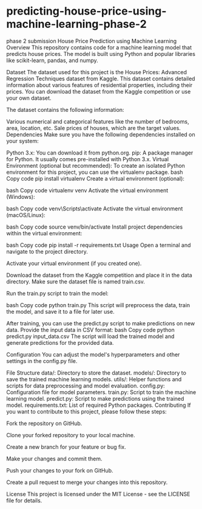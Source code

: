 # predicting-house-price-using-machine-learning-phase-2
phase 2 submission
House Price Prediction using Machine Learning
Overview
This repository contains code for a machine learning model that predicts house prices. The model is built using Python and popular libraries like scikit-learn, pandas, and numpy.

Dataset
The dataset used for this project is the House Prices: Advanced Regression Techniques dataset from Kaggle. This dataset contains detailed information about various features of residential properties, including their prices. You can download the dataset from the Kaggle competition or use your own dataset.

The dataset contains the following information:

Various numerical and categorical features like the number of bedrooms, area, location, etc.
Sale prices of houses, which are the target values.
Dependencies
Make sure you have the following dependencies installed on your system:

Python 3.x: You can download it from python.org.
pip: A package manager for Python. It usually comes pre-installed with Python 3.x.
Virtual Environment (optional but recommended): To create an isolated Python environment for this project, you can use the virtualenv package.
bash
Copy code
pip install virtualenv
Create a virtual environment (optional):

bash
Copy code
virtualenv venv
Activate the virtual environment (Windows):

bash
Copy code
venv\Scripts\activate
Activate the virtual environment (macOS/Linux):

bash
Copy code
source venv/bin/activate
Install project dependencies within the virtual environment:

bash
Copy code
pip install -r requirements.txt
Usage
Open a terminal and navigate to the project directory.

Activate your virtual environment (if you created one).

Download the dataset from the Kaggle competition and place it in the data directory. Make sure the dataset file is named train.csv.

Run the train.py script to train the model:

bash
Copy code
python train.py
This script will preprocess the data, train the model, and save it to a file for later use.

After training, you can use the predict.py script to make predictions on new data. Provide the input data in CSV format:
bash
Copy code
python predict.py input_data.csv
The script will load the trained model and generate predictions for the provided data.

Configuration
You can adjust the model's hyperparameters and other settings in the config.py file.

File Structure
data/: Directory to store the dataset.
models/: Directory to save the trained machine learning models.
utils/: Helper functions and scripts for data preprocessing and model evaluation.
config.py: Configuration file for model parameters.
train.py: Script to train the machine learning model.
predict.py: Script to make predictions using the trained model.
requirements.txt: List of required Python packages.
Contributing
If you want to contribute to this project, please follow these steps:

Fork the repository on GitHub.

Clone your forked repository to your local machine.

Create a new branch for your feature or bug fix.

Make your changes and commit them.

Push your changes to your fork on GitHub.

Create a pull request to merge your changes into this repository.

License
This project is licensed under the MIT License - see the LICENSE file for details.

